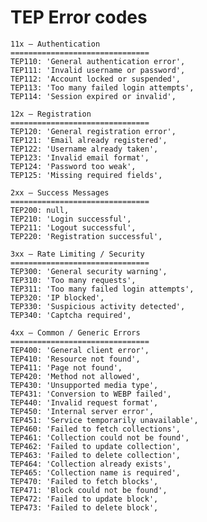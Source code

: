 # TEP Error codes

    11x — Authentication
    ===============================
    TEP110: 'General authentication error',
    TEP111: 'Invalid username or password',
    TEP112: 'Account locked or suspended',
    TEP113: 'Too many failed login attempts',
    TEP114: 'Session expired or invalid',

    12x — Registration
    ===============================
    TEP120: 'General registration error',
    TEP121: 'Email already registered',
    TEP122: 'Username already taken',
    TEP123: 'Invalid email format',
    TEP124: 'Password too weak',
    TEP125: 'Missing required fields',

    2xx — Success Messages
    ===============================
    TEP200: null,
    TEP210: 'Login successful',
    TEP211: 'Logout successful',
    TEP220: 'Registration successful',

    3xx — Rate Limiting / Security
    ===============================
    TEP300: 'General security warning',
    TEP310: 'Too many requests',
    TEP311: 'Too many failed login attempts',
    TEP320: 'IP blocked',
    TEP330: 'Suspicious activity detected',
    TEP340: 'Captcha required',

    4xx — Common / Generic Errors
    ===============================
    TEP400: 'General client error',
    TEP410: 'Resource not found',
    TEP411: 'Page not found',
    TEP420: 'Method not allowed',
    TEP430: 'Unsupported media type',
    TEP431: 'Conversion to WEBP failed',
    TEP440: 'Invalid request format',
    TEP450: 'Internal server error',
    TEP451: 'Service temporarily unavailable',
    TEP460: 'Failed to fetch collections',
    TEP461: 'Collection could not be found',
    TEP462: 'Failed to update collection',
    TEP463: 'Failed to delete collection',
    TEP464: 'Collection already exists',
    TEP465: 'Collection name is required',
    TEP470: 'Failed to fetch blocks',
    TEP471: 'Block could not be found',
    TEP472: 'Failed to update block',
    TEP473: 'Failed to delete block',